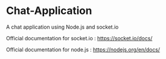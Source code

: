 # Chat-Application

A chat application using Node.js and socket.io 

Official documentation for socket.io : https://socket.io/docs/

Official documentation for node.js : https://nodejs.org/en/docs/

